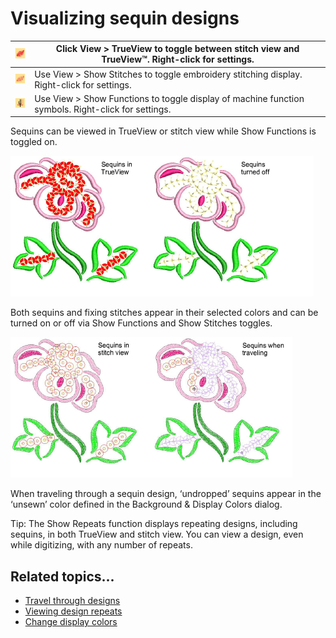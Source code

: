 # Visualizing sequin designs

| ![TrueView.png](assets/TrueView.png)           | Click View > TrueView to toggle between stitch view and TrueView™. Right-click for settings.      |
| ---------------------------------------------- | -------------------------------------------------------------------------------------------------- |
| ![ShowStitches.png](assets/ShowStitches.png)   | Use View > Show Stitches to toggle embroidery stitching display. Right-click for settings.         |
| ![ShowFunctions.png](assets/ShowFunctions.png) | Use View > Show Functions to toggle display of machine function symbols. Right-click for settings. |

Sequins can be viewed in TrueView or stitch view while Show Functions is toggled on.

![sequin_basics00012.png](assets/sequin_basics00012.png)

Both sequins and fixing stitches appear in their selected colors and can be turned on or off via Show Functions and Show Stitches toggles.

![sequin_basics00015.png](assets/sequin_basics00015.png)

When traveling through a sequin design, ‘undropped’ sequins appear in the ‘unsewn’ color defined in the Background & Display Colors dialog.

Tip: The Show Repeats function displays repeating designs, including sequins, in both TrueView and stitch view. You can view a design, even while digitizing, with any number of repeats.

## Related topics...

- [Travel through designs](../../Basics/view/Travel_through_designs)
- [Viewing design repeats](../../Basics/view/Viewing_design_repeats)
- [Change display colors](../../Basics/view/Change_display_colors)
